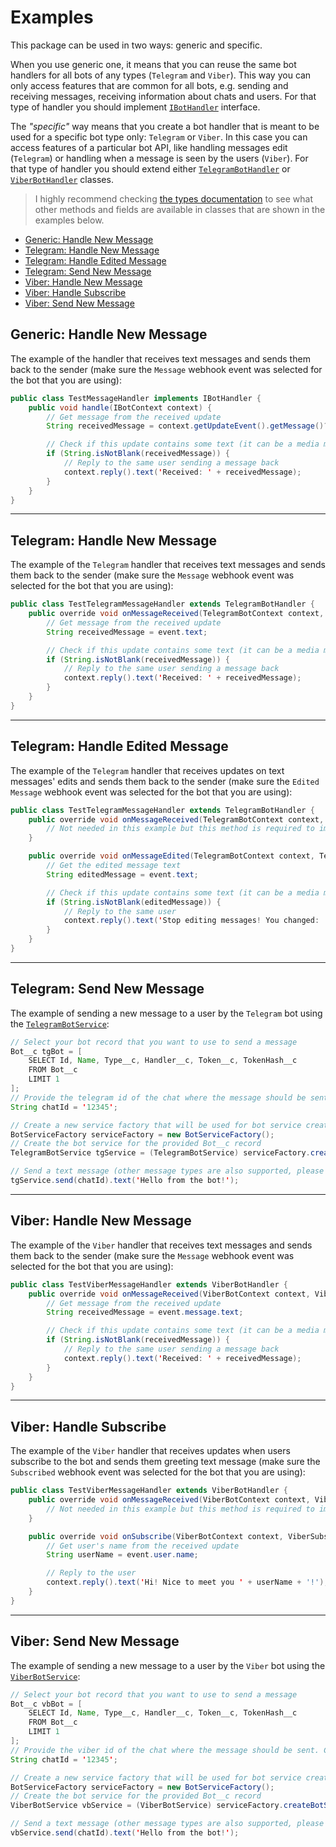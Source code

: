 # Examples

This package can be used in two ways: generic and specific.

When you use generic one, it means that you can reuse the same bot handlers for all bots of any types (`Telegram` and `Viber`). This way you can only access features that are common for all bots, e.g. sending and receiving messages, receiving information about chats and users. For that type of handler you should implement [`IBotHandler`](https://ilyamatsuev.github.io/Apex-ChatBot-Hub/#/types?id=ibothandler) interface.

The _"specific"_ way means that you create a bot handler that is meant to be used for a specific bot type only: `Telegram` or `Viber`. In this case you can access features of a particular bot API, like handling messages edit (`Telegram`) or handling when a message is seen by the users (`Viber`). For that type of handler you should extend either [`TelegramBotHandler`](https://ilyamatsuev.github.io/Apex-ChatBot-Hub/#/types?id=telegrambothandler) or [`ViberBotHandler`](https://ilyamatsuev.github.io/Apex-ChatBot-Hub/#/types?id=viberbothandler) classes.

> I highly recommend checking [the types documentation](https://ilyamatsuev.github.io/Apex-ChatBot-Hub/#/types) to see what other methods and fields are available in classes that are shown in the examples below.

- [Generic: Handle New Message](#generic-handle-new-message)
- [Telegram: Handle New Message](#telegram-handle-new-message)
- [Telegram: Handle Edited Message](#telegram-handle-edited-message)
- [Telegram: Send New Message](#telegram-send-new-message)
- [Viber: Handle New Message](#viber-handle-new-message)
- [Viber: Handle Subscribe](#viber-handle-subscribe)
- [Viber: Send New Message](#viber-send-new-message)

## Generic: Handle New Message

The example of the handler that receives text messages and sends them back to the sender (make sure the `Message` webhook event was selected for the bot that you are using):

```java
public class TestMessageHandler implements IBotHandler {
    public void handle(IBotContext context) {
        // Get message from the received update
        String receivedMessage = context.getUpdateEvent().getMessage()?.getText();

        // Check if this update contains some text (it can be a media message or some other update type)
        if (String.isNotBlank(receivedMessage)) {
            // Reply to the same user sending a message back
            context.reply().text('Received: ' + receivedMessage);
        }
    }
}
```

---

## Telegram: Handle New Message

The example of the `Telegram` handler that receives text messages and sends them back to the sender (make sure the `Message` webhook event was selected for the bot that you are using):

```java
public class TestTelegramMessageHandler extends TelegramBotHandler {
    public override void onMessageReceived(TelegramBotContext context, TelegramMessageEvent event) {
        // Get message from the received update
        String receivedMessage = event.text;

        // Check if this update contains some text (it can be a media message or some other update type)
        if (String.isNotBlank(receivedMessage)) {
            // Reply to the same user sending a message back
            context.reply().text('Received: ' + receivedMessage);
        }
    }
}
```

---

## Telegram: Handle Edited Message

The example of the `Telegram` handler that receives updates on text messages' edits and sends them back to the sender (make sure the `Edited Message` webhook event was selected for the bot that you are using):

```java
public class TestTelegramMessageHandler extends TelegramBotHandler {
    public override void onMessageReceived(TelegramBotContext context, TelegramMessageEvent event) {
        // Not needed in this example but this method is required to implement
    }

    public override void onMessageEdited(TelegramBotContext context, TelegramMessageEvent event) {
        // Get the edited message text
        String editedMessage = event.text;

        // Check if this update contains some text (it can be a media message or some other update type)
        if (String.isNotBlank(editedMessage)) {
            // Reply to the same user
            context.reply().text('Stop editing messages! You changed: ' + editedMessage);
        }
    }
}
```

---

## Telegram: Send New Message

The example of sending a new message to a user by the `Telegram` bot using the [`TelegramBotService`](https://ilyamatsuev.github.io/Apex-ChatBot-Hub/#/types?id=telegrambotservice):

```java
// Select your bot record that you want to use to send a message
Bot__c tgBot = [
    SELECT Id, Name, Type__c, Handler__c, Token__c, TokenHash__c
    FROM Bot__c
    LIMIT 1
];
// Provide the telegram id of the chat where the message should be sent. Chat Id is captured as ExternalId__c of User__c records when users send messages to the bot
String chatId = '12345';

// Create a new service factory that will be used for bot service creation
BotServiceFactory serviceFactory = new BotServiceFactory();
// Create the bot service for the provided Bot__c record
TelegramBotService tgService = (TelegramBotService) serviceFactory.createBotService(new BotModel(tgBot));

// Send a text message (other message types are also supported, please check types documentation for more information)
tgService.send(chatId).text('Hello from the bot!');
```

---

## Viber: Handle New Message

The example of the `Viber` handler that receives text messages and sends them back to the sender (make sure the `Message` webhook event was selected for the bot that you are using):

```java
public class TestViberMessageHandler extends ViberBotHandler {
    public override void onMessageReceived(ViberBotContext context, ViberMessageReceivedEvent event) {
        // Get message from the received update
        String receivedMessage = event.message.text;

        // Check if this update contains some text (it can be a media message or some other update type)
        if (String.isNotBlank(receivedMessage)) {
            // Reply to the same user sending a message back
            context.reply().text('Received: ' + receivedMessage);
        }
    }
}
```

---

## Viber: Handle Subscribe

The example of the `Viber` handler that receives updates when users subscribe to the bot and sends them greeting text message (make sure the `Subscribed` webhook event was selected for the bot that you are using):

```java
public class TestViberMessageHandler extends ViberBotHandler {
    public override void onMessageReceived(ViberBotContext context, ViberMessageReceivedEvent event) {
        // Not needed in this example but this method is required to implement
    }

    public override void onSubscribe(ViberBotContext context, ViberSubscribedEvent event) {
        // Get user's name from the received update
        String userName = event.user.name;

        // Reply to the user
        context.reply().text('Hi! Nice to meet you ' + userName + '!');
    }
}
```

---

## Viber: Send New Message

The example of sending a new message to a user by the `Viber` bot using the [`ViberBotService`](https://ilyamatsuev.github.io/Apex-ChatBot-Hub/#/types?id=viberbotservice):

```java
// Select your bot record that you want to use to send a message
Bot__c vbBot = [
    SELECT Id, Name, Type__c, Handler__c, Token__c, TokenHash__c
    FROM Bot__c
    LIMIT 1
];
// Provide the viber id of the chat where the message should be sent. Chat Id is captured as ExternalId__c of User__c records when users send messages to the bot
String chatId = '12345';

// Create a new service factory that will be used for bot service creation
BotServiceFactory serviceFactory = new BotServiceFactory();
// Create the bot service for the provided Bot__c record
ViberBotService vbService = (ViberBotService) serviceFactory.createBotService(new BotModel(vbBot));

// Send a text message (other message types are also supported, please check types documentation for more information)
vbService.send(chatId).text('Hello from the bot!');
```
